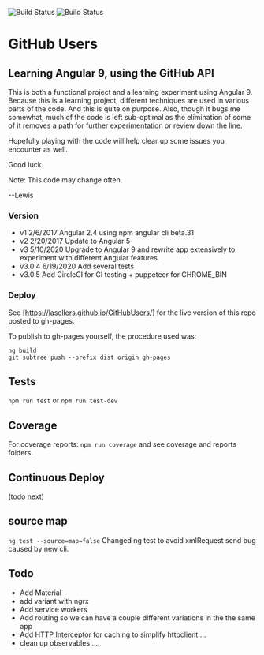 ![Build Status](https://circleci.com/gh/lasellers/GitHubUsers.png?circle-token=e949fd7d7af872231de030feb04b73e843abd3f7)
![Build Status](https://travis-ci.org/lasellers/GitHubUsers.svg?branch=master)

# GitHub Users

## Learning Angular 9, using the GitHub API

This is both a functional project and a learning experiment using Angular 9.
Because this is a learning project, different techniques are used in various parts of the code.
And this is quite on purpose. Also, though it bugs me somewhat, much of the code is left sub-optimal
as the elimination of some of it removes a path for further experimentation or review down the line.

Hopefully playing with the code will help clear up some issues you encounter as well.

Good luck.

Note: This code may change often.

--Lewis

### Version
* v1 2/6/2017 Angular 2.4 using npm angular cli beta.31
* v2 2/20/2017 Update to Angular 5
* v3 5/10/2020 Upgrade to Angular 9 and rewrite app extensively to experiment with different Angular features.
* v3.0.4 6/19/2020 Add several tests
* v3.0.5 Add CircleCI for CI testing + puppeteer for CHROME_BIN

### Deploy
See [https://lasellers.github.io/GitHubUsers/] for the live version of this repo posted to gh-pages.

To publish to gh-pages yourself, the procedure used was:

```
ng build
git subtree push --prefix dist origin gh-pages
```

## Tests

`npm run test`
or 
`npm run test-dev`

## Coverage
For coverage reports:
`npm run coverage`
and see coverage and reports folders.

## Continuous Deploy

(todo next)

## source map

`ng test --source=map=false`
Changed ng test to avoid xmlRequest send bug caused by new cli.

## Todo

* Add Material
* add variant with ngrx
* Add service workers
* Add routing so we can have a couple different variations in the the same app
* Add HTTP Interceptor for caching to simplify httpclient....
* clean up observables ....
